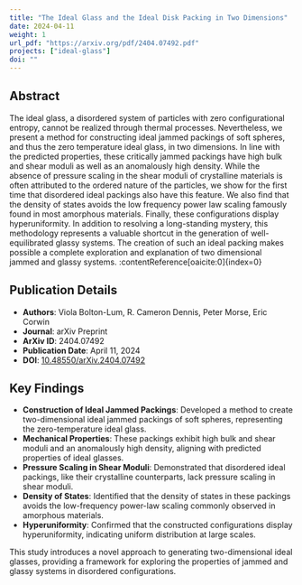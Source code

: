 ```yaml
---
title: "The Ideal Glass and the Ideal Disk Packing in Two Dimensions"
date: 2024-04-11
weight: 1
url_pdf: "https://arxiv.org/pdf/2404.07492.pdf"
projects: ["ideal-glass"]
doi: ""
---
```


## Abstract

The ideal glass, a disordered system of particles with zero configurational entropy, cannot be realized through thermal processes. Nevertheless, we present a method for constructing ideal jammed packings of soft spheres, and thus the zero temperature ideal glass, in two dimensions. In line with the predicted properties, these critically jammed packings have high bulk and shear moduli as well as an anomalously high density. While the absence of pressure scaling in the shear moduli of crystalline materials is often attributed to the ordered nature of the particles, we show for the first time that disordered ideal packings also have this feature. We also find that the density of states avoids the low frequency power law scaling famously found in most amorphous materials. Finally, these configurations display hyperuniformity. In addition to resolving a long-standing mystery, this methodology represents a valuable shortcut in the generation of well-equilibrated glassy systems. The creation of such an ideal packing makes possible a complete exploration and explanation of two dimensional jammed and glassy systems. :contentReference[oaicite:0]{index=0}

## Publication Details

- **Authors**: Viola Bolton-Lum, R. Cameron Dennis, Peter Morse, Eric Corwin
- **Journal**: arXiv Preprint
- **ArXiv ID**: 2404.07492
- **Publication Date**: April 11, 2024
- **DOI**: [10.48550/arXiv.2404.07492](https://doi.org/10.48550/arXiv.2404.07492)

## Key Findings

- **Construction of Ideal Jammed Packings**: Developed a method to create two-dimensional ideal jammed packings of soft spheres, representing the zero-temperature ideal glass.
- **Mechanical Properties**: These packings exhibit high bulk and shear moduli and an anomalously high density, aligning with predicted properties of ideal glasses.
- **Pressure Scaling in Shear Moduli**: Demonstrated that disordered ideal packings, like their crystalline counterparts, lack pressure scaling in shear moduli.
- **Density of States**: Identified that the density of states in these packings avoids the low-frequency power-law scaling commonly observed in amorphous materials.
- **Hyperuniformity**: Confirmed that the constructed configurations display hyperuniformity, indicating uniform distribution at large scales.

This study introduces a novel approach to generating two-dimensional ideal glasses, providing a framework for exploring the properties of jammed and glassy systems in disordered configurations.
